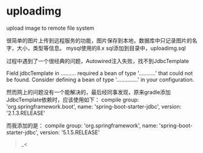 # uploadimg
upload image to remote file system

很简单的图片上传到远程服务的功能，图片保存到本地，数据库中只记录图片的名字，大小，类型等信息。
mysql使用的8.x
sql添加到目录中，uploadimg.sql


过程中遇到了一个很经典的问题，Autowired注入失败，找不到JdbcTemplate

Field jdbcTemplate in .......... required a bean of type '...........' that could not be found.
Consider defining a bean of type '..............' in your configuration.

然而网上的问题没有一个能解决的，最后经同事发现，原来gradle添加JdbcTemplate依赖时，应该使用如下：
    compile group: 'org.springframework.boot', name: 'spring-boot-starter-jdbc', version: '2.1.3.RELEASE'
	
而我添加的是：
    compile group: 'org.springframework', name: 'spring-boot-starter-jdbc', version: '5.1.5.RELEASE'
	
>_<

